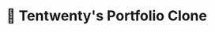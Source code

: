 ---
title: "🌟 Tentwenty's Portfolio Clone"
snippet: "A clone of tentwenty's masterpiece with a few tweaks and changes."
isDraft: false
image: {
    src: "/src/assets/tentwenty/cover.png",
    alt: "Screenshots of Tentwenty's Portfolio Clone",
}
category: "Portfolio"
isFeatured: true
tags: [Gsap, React, TypeScript, Tailwind]
liveUrl: "https://tentwenty.pages.dev/"
repoUrl: "https://github.com/thekayshawn/tentwenty"
releaseDate: "2022-04-01 01:00"
---